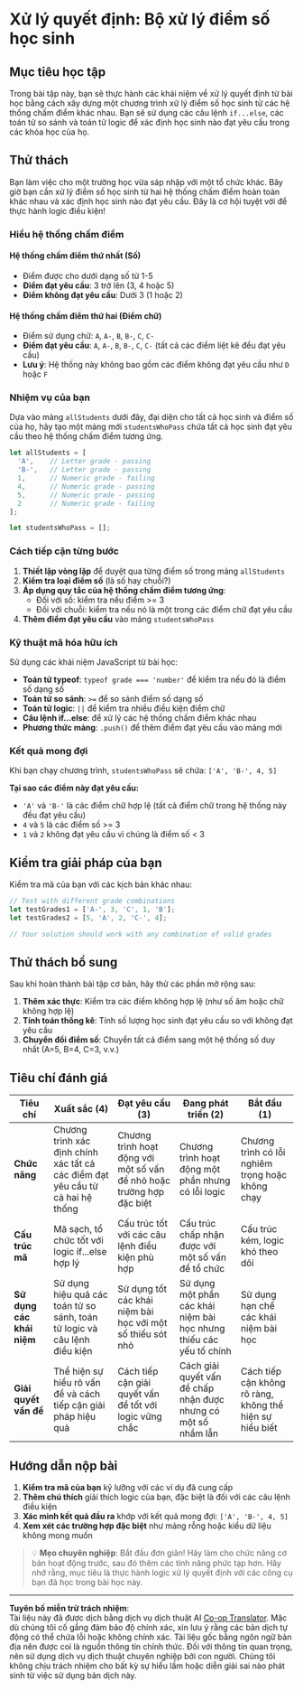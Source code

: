 <!--
CO_OP_TRANSLATOR_METADATA:
{
  "original_hash": "ffe366b2d1f037b99fbadbe1dc81083d",
  "translation_date": "2025-10-24T13:29:05+00:00",
  "source_file": "2-js-basics/3-making-decisions/assignment.md",
  "language_code": "vi"
}
-->
# Xử lý quyết định: Bộ xử lý điểm số học sinh

## Mục tiêu học tập

Trong bài tập này, bạn sẽ thực hành các khái niệm về xử lý quyết định từ bài học bằng cách xây dựng một chương trình xử lý điểm số học sinh từ các hệ thống chấm điểm khác nhau. Bạn sẽ sử dụng các câu lệnh `if...else`, các toán tử so sánh và toán tử logic để xác định học sinh nào đạt yêu cầu trong các khóa học của họ.

## Thử thách

Bạn làm việc cho một trường học vừa sáp nhập với một tổ chức khác. Bây giờ bạn cần xử lý điểm số học sinh từ hai hệ thống chấm điểm hoàn toàn khác nhau và xác định học sinh nào đạt yêu cầu. Đây là cơ hội tuyệt vời để thực hành logic điều kiện!

### Hiểu hệ thống chấm điểm

#### Hệ thống chấm điểm thứ nhất (Số)
- Điểm được cho dưới dạng số từ 1-5
- **Điểm đạt yêu cầu**: 3 trở lên (3, 4 hoặc 5)
- **Điểm không đạt yêu cầu**: Dưới 3 (1 hoặc 2)

#### Hệ thống chấm điểm thứ hai (Điểm chữ)
- Điểm sử dụng chữ: `A`, `A-`, `B`, `B-`, `C`, `C-`
- **Điểm đạt yêu cầu**: `A`, `A-`, `B`, `B-`, `C`, `C-` (tất cả các điểm liệt kê đều đạt yêu cầu)
- **Lưu ý**: Hệ thống này không bao gồm các điểm không đạt yêu cầu như `D` hoặc `F`

### Nhiệm vụ của bạn

Dựa vào mảng `allStudents` dưới đây, đại diện cho tất cả học sinh và điểm số của họ, hãy tạo một mảng mới `studentsWhoPass` chứa tất cả học sinh đạt yêu cầu theo hệ thống chấm điểm tương ứng.

```javascript
let allStudents = [
  'A',    // Letter grade - passing
  'B-',   // Letter grade - passing  
  1,      // Numeric grade - failing
  4,      // Numeric grade - passing
  5,      // Numeric grade - passing
  2       // Numeric grade - failing
];

let studentsWhoPass = [];
```

### Cách tiếp cận từng bước

1. **Thiết lập vòng lặp** để duyệt qua từng điểm số trong mảng `allStudents`
2. **Kiểm tra loại điểm số** (là số hay chuỗi?)
3. **Áp dụng quy tắc của hệ thống chấm điểm tương ứng**:
   - Đối với số: kiểm tra nếu điểm >= 3
   - Đối với chuỗi: kiểm tra nếu nó là một trong các điểm chữ đạt yêu cầu
4. **Thêm điểm đạt yêu cầu** vào mảng `studentsWhoPass`

### Kỹ thuật mã hóa hữu ích

Sử dụng các khái niệm JavaScript từ bài học:

- **Toán tử typeof**: `typeof grade === 'number'` để kiểm tra nếu đó là điểm số dạng số
- **Toán tử so sánh**: `>=` để so sánh điểm số dạng số
- **Toán tử logic**: `||` để kiểm tra nhiều điều kiện điểm chữ
- **Câu lệnh if...else**: để xử lý các hệ thống chấm điểm khác nhau
- **Phương thức mảng**: `.push()` để thêm điểm đạt yêu cầu vào mảng mới

### Kết quả mong đợi

Khi bạn chạy chương trình, `studentsWhoPass` sẽ chứa: `['A', 'B-', 4, 5]`

**Tại sao các điểm này đạt yêu cầu:**
- `'A'` và `'B-'` là các điểm chữ hợp lệ (tất cả điểm chữ trong hệ thống này đều đạt yêu cầu)
- `4` và `5` là các điểm số >= 3
- `1` và `2` không đạt yêu cầu vì chúng là điểm số < 3

## Kiểm tra giải pháp của bạn

Kiểm tra mã của bạn với các kịch bản khác nhau:

```javascript
// Test with different grade combinations
let testGrades1 = ['A-', 3, 'C', 1, 'B'];
let testGrades2 = [5, 'A', 2, 'C-', 4];

// Your solution should work with any combination of valid grades
```

## Thử thách bổ sung

Sau khi hoàn thành bài tập cơ bản, hãy thử các phần mở rộng sau:

1. **Thêm xác thực**: Kiểm tra các điểm không hợp lệ (như số âm hoặc chữ không hợp lệ)
2. **Tính toán thống kê**: Tính số lượng học sinh đạt yêu cầu so với không đạt yêu cầu
3. **Chuyển đổi điểm số**: Chuyển tất cả điểm sang một hệ thống số duy nhất (A=5, B=4, C=3, v.v.)

## Tiêu chí đánh giá

| Tiêu chí | Xuất sắc (4) | Đạt yêu cầu (3) | Đang phát triển (2) | Bắt đầu (1) |
|----------|---------------|----------------|----------------|---------------|
| **Chức năng** | Chương trình xác định chính xác tất cả các điểm đạt yêu cầu từ cả hai hệ thống | Chương trình hoạt động với một số vấn đề nhỏ hoặc trường hợp đặc biệt | Chương trình hoạt động một phần nhưng có lỗi logic | Chương trình có lỗi nghiêm trọng hoặc không chạy |
| **Cấu trúc mã** | Mã sạch, tổ chức tốt với logic if...else hợp lý | Cấu trúc tốt với các câu lệnh điều kiện phù hợp | Cấu trúc chấp nhận được với một số vấn đề tổ chức | Cấu trúc kém, logic khó theo dõi |
| **Sử dụng các khái niệm** | Sử dụng hiệu quả các toán tử so sánh, toán tử logic và câu lệnh điều kiện | Sử dụng tốt các khái niệm bài học với một số thiếu sót nhỏ | Sử dụng một phần các khái niệm bài học nhưng thiếu các yếu tố chính | Sử dụng hạn chế các khái niệm bài học |
| **Giải quyết vấn đề** | Thể hiện sự hiểu rõ vấn đề và cách tiếp cận giải pháp hiệu quả | Cách tiếp cận giải quyết vấn đề tốt với logic vững chắc | Cách giải quyết vấn đề chấp nhận được nhưng có một số nhầm lẫn | Cách tiếp cận không rõ ràng, không thể hiện sự hiểu biết |

## Hướng dẫn nộp bài

1. **Kiểm tra mã của bạn** kỹ lưỡng với các ví dụ đã cung cấp
2. **Thêm chú thích** giải thích logic của bạn, đặc biệt là đối với các câu lệnh điều kiện
3. **Xác minh kết quả đầu ra** khớp với kết quả mong đợi: `['A', 'B-', 4, 5]`
4. **Xem xét các trường hợp đặc biệt** như mảng rỗng hoặc kiểu dữ liệu không mong muốn

> 💡 **Mẹo chuyên nghiệp**: Bắt đầu đơn giản! Hãy làm cho chức năng cơ bản hoạt động trước, sau đó thêm các tính năng phức tạp hơn. Hãy nhớ rằng, mục tiêu là thực hành logic xử lý quyết định với các công cụ bạn đã học trong bài học này.

---

**Tuyên bố miễn trừ trách nhiệm**:  
Tài liệu này đã được dịch bằng dịch vụ dịch thuật AI [Co-op Translator](https://github.com/Azure/co-op-translator). Mặc dù chúng tôi cố gắng đảm bảo độ chính xác, xin lưu ý rằng các bản dịch tự động có thể chứa lỗi hoặc không chính xác. Tài liệu gốc bằng ngôn ngữ bản địa nên được coi là nguồn thông tin chính thức. Đối với thông tin quan trọng, nên sử dụng dịch vụ dịch thuật chuyên nghiệp bởi con người. Chúng tôi không chịu trách nhiệm cho bất kỳ sự hiểu lầm hoặc diễn giải sai nào phát sinh từ việc sử dụng bản dịch này.